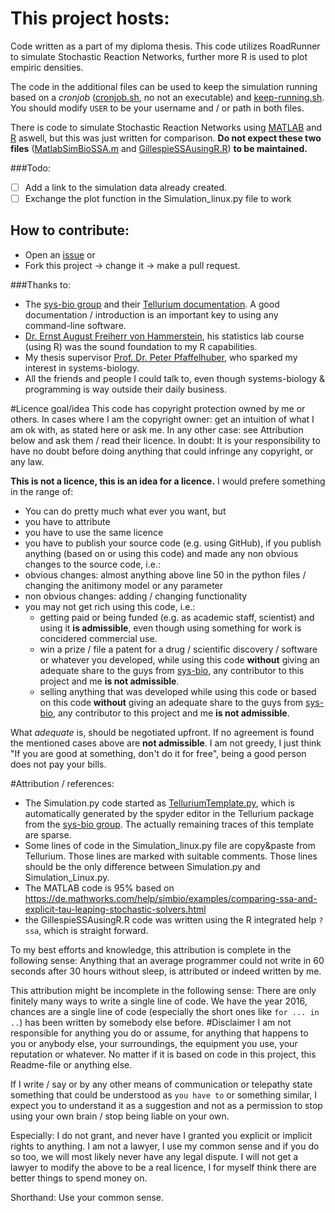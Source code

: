 # This project hosts:
Code written as a part of my diploma thesis.
This code utilizes RoadRunner to simulate Stochastic Reaction Networks, further more R is used to plot empiric densities.

The code in the additional files can be used to keep the simulation running based on a *cronjob* ([cronjob.sh](https://github.com/Peter-J/diploma-thesis/blob/master/cronjob.sh), no not an executable) and [keep-running.sh](https://github.com/Peter-J/diploma-thesis/blob/master/keep-running.sh). You should modify `USER` to be your username and / or path in both files.

There is code to simulate Stochastic Reaction Networks using [MATLAB](https://github.com/Peter-J/diploma-thesis/blob/master/MatlabSimBioSSA.m) and [R](https://github.com/Peter-J/diploma-thesis/blob/master/GillespieSSAusingR.R) aswell, but this was just written for comparison. **Do not expect these two files** ([MatlabSimBioSSA.m](https://github.com/Peter-J/diploma-thesis/blob/master/MatlabSimBioSSA.m) and [GillespieSSAusingR.R](https://github.com/Peter-J/diploma-thesis/blob/master/GillespieSSAusingR.R)) **to be maintained.**

###Todo:
- [ ] Add a link to the simulation data already created.
- [ ] Exchange the plot function in the Simulation_linux.py file to work

## How to contribute: 
* Open an [issue](https://github.com/Peter-J/diploma-thesis/issues) or
* Fork this project -> change it -> make a pull request.

###Thanks to:
* The [sys-bio group](https://github.com/sys-bio) and their [Tellurium documentation](http://tellurium.readthedocs.io/en/latest/). A good documentation / introduction is an important key to using any command-line software.
* [Dr. Ernst August Freiherr von Hammerstein](https://www.finance.uni-freiburg.de/mitarbeiter/dr.-ernst-august-frhr.-v.-hammerstein), his statistics lab course (using R) was the sound foundation to my R capabilities.
* My thesis supervisor [Prof. Dr. Peter Pfaffelhuber](https://www.stochastik.uni-freiburg.de/professoren/pfaffelhuber), who sparked my interest in systems-biology.
* All the friends and people I could talk to, even though systems-biology & programming is way outside their daily business.

#Licence goal/idea
This code has copyright protection owned by me or others. In cases where I am the copyright owner: get an intuition of what I am ok with, as stated here or ask me. In any other case: see Attribution below and ask them / read their licence. In doubt: It is your responsibility to have no doubt before doing anything that could infringe any copyright, or any law.

**This is not a licence, this is an idea for a licence.** I would prefere something in the range of:
* You can do pretty much what ever you want, but
* you have to attribute
* you have to use the same licence
* you have to publish your source code (e.g. using GitHub), if you publish anything (based on or using this code) and made any non obvious changes to the source code, i.e.:
 * obvious changes: almost anything above line 50 in the python files / changing the anitimony model or any parameter 
 * non obvious changes: adding / changing functionality 
* you may not get rich using this code, i.e.:
  * getting paid or being funded (e.g. as academic staff, scientist) and using it __is admissible__, even though using something for work is concidered commercial use.
  * win a prize  / file a patent for a drug / scientific discovery / software or whatever you developed, while using this code __without__ giving an adequate share to the guys from [sys-bio](https://github.com/sys-bio), any contributor to this project and  me __is not admissible__.
  * selling anything that was developed while using this code or based on this code __without__ giving an adequate share to the guys from [sys-bio](https://github.com/sys-bio), any contributor to this project and  me __is not admissible__.

What *adequate* is, should be negotiated upfront. If no agreement is found the mentioned cases above are __not admissible__. I am not greedy, I just think "If you are good at something, don't do it for free", being a good person does not pay your bills.

#Attribution / references:
* The Simulation.py code started as [TelluriumTemplate.py](https://github.com/Peter-J/diploma-thesis/tree/master/Templates), which is automatically generated by the spyder editor in the Tellurium package from the [sys-bio group](https://github.com/sys-bio/tellurium/blob/c17337d50911ff9cc9a03885bfb4ecd24500f06f/spyder_mod/spyderlib/plugins/editor.py#L1474-L1497). The actually remaining traces of this template are sparse.
* Some lines of code in the Simulation_linux.py file are copy&paste from Tellurium. Those lines are marked with suitable comments. Those lines should be the only difference between Simulation.py and Simulation_Linux.py.
* The MATLAB code is 95% based on https://de.mathworks.com/help/simbio/examples/comparing-ssa-and-explicit-tau-leaping-stochastic-solvers.html
* the GillespieSSAusingR.R code was written using the R integrated help `?ssa`, which is straight forward.

To my best efforts and knowledge, this attribution is complete in the following sense: Anything that an average programmer could not write in 60 seconds after 30 hours without sleep, is attributed or indeed written by me.

This attribution might be incomplete in the following sense: There are only finitely many ways to write a single line of code. We have the year 2016, chances are a single line of code (especially the short ones like `for ... in ..`) has been written by somebody else before.
#Disclaimer
I am not responsible for anything you do or assume, for anything that happens to you or anybody else, your surroundings, the equipment you use, your reputation or whatever. No matter if it is based on code in this project, this Readme-file or anything else.

If I write / say or by any other means of communication or telepathy state something that could be understood as `you have to` or something similar, I expect you to understand it as a suggestion and not as a permission to stop using your own brain / stop being liable on your own.

Especially: I do not grant, and never have I granted you explicit or implicit rights to anything. I am not a lawyer, I use my common sense and if you do so too, we will most likely never have any legal dispute. I will not get a lawyer to modify the above to be a real licence, I for myself think there are better things to spend money on.

Shorthand: Use your common sense.
